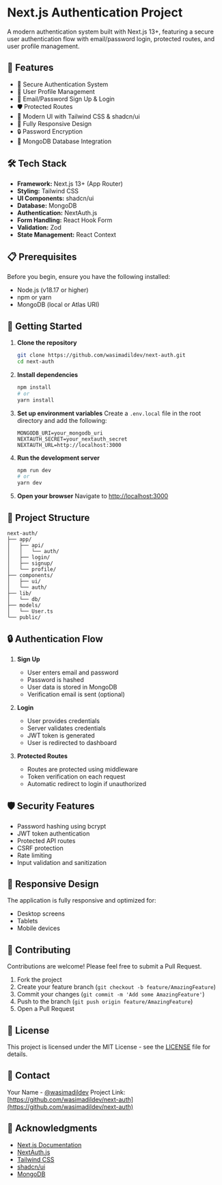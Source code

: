 # Next.js Authentication Project

A modern authentication system built with Next.js 13+, featuring a secure user authentication flow with email/password login, protected routes, and user profile management.

## 🚀 Features

- 🔐 Secure Authentication System
- 👤 User Profile Management
- 📧 Email/Password Sign Up & Login
- 🛡️ Protected Routes
- 🎨 Modern UI with Tailwind CSS & shadcn/ui
- 📱 Fully Responsive Design
- 🔒 Password Encryption
- 💾 MongoDB Database Integration

## 🛠️ Tech Stack

- **Framework:** Next.js 13+ (App Router)
- **Styling:** Tailwind CSS
- **UI Components:** shadcn/ui
- **Database:** MongoDB
- **Authentication:** NextAuth.js
- **Form Handling:** React Hook Form
- **Validation:** Zod
- **State Management:** React Context

## 📋 Prerequisites

Before you begin, ensure you have the following installed:
- Node.js (v18.17 or higher)
- npm or yarn
- MongoDB (local or Atlas URI)

## 🚀 Getting Started

1. **Clone the repository**
   ```bash
   git clone https://github.com/wasimadildev/next-auth.git
   cd next-auth
   ```

2. **Install dependencies**
   ```bash
   npm install
   # or
   yarn install
   ```

3. **Set up environment variables**
   Create a `.env.local` file in the root directory and add the following:
   ```env
   MONGODB_URI=your_mongodb_uri
   NEXTAUTH_SECRET=your_nextauth_secret
   NEXTAUTH_URL=http://localhost:3000
   ```

4. **Run the development server**
   ```bash
   npm run dev
   # or
   yarn dev
   ```

5. **Open your browser**
   Navigate to [http://localhost:3000](http://localhost:3000)

## 📁 Project Structure

```
next-auth/
├── app/
│   ├── api/
│   │   └── auth/
│   ├── login/
│   ├── signup/
│   └── profile/
├── components/
│   ├── ui/
│   └── auth/
├── lib/
│   └── db/
├── models/
│   └── User.ts
└── public/
```

## 🔒 Authentication Flow

1. **Sign Up**
   - User enters email and password
   - Password is hashed
   - User data is stored in MongoDB
   - Verification email is sent (optional)

2. **Login**
   - User provides credentials
   - Server validates credentials
   - JWT token is generated
   - User is redirected to dashboard

3. **Protected Routes**
   - Routes are protected using middleware
   - Token verification on each request
   - Automatic redirect to login if unauthorized

## 🛡️ Security Features

- Password hashing using bcrypt
- JWT token authentication
- Protected API routes
- CSRF protection
- Rate limiting
- Input validation and sanitization

## 📱 Responsive Design

The application is fully responsive and optimized for:
- Desktop screens
- Tablets
- Mobile devices

## 🤝 Contributing

Contributions are welcome! Please feel free to submit a Pull Request.

1. Fork the project
2. Create your feature branch (`git checkout -b feature/AmazingFeature`)
3. Commit your changes (`git commit -m 'Add some AmazingFeature'`)
4. Push to the branch (`git push origin feature/AmazingFeature`)
5. Open a Pull Request

## 📄 License

This project is licensed under the MIT License - see the [LICENSE](LICENSE) file for details.

## 📧 Contact

Your Name - [@wasimadildev](https://twitter.com/wasimadildev)
Project Link: [https://github.com/wasimadildev/next-auth](https://github.com/wasimadildev/next-auth)

## 🙏 Acknowledgments

- [Next.js Documentation](https://nextjs.org/docs)
- [NextAuth.js](https://next-auth.js.org/)
- [Tailwind CSS](https://tailwindcss.com/)
- [shadcn/ui](https://ui.shadcn.com/)
- [MongoDB](https://www.mongodb.com/)
